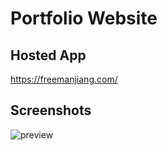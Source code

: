 # Portfolio Website
## Hosted App
https://freemanjiang.com/

## Screenshots
![preview](https://user-images.githubusercontent.com/56516912/130343709-985882a4-5d46-43c8-a280-71bd4f68ec47.png)
